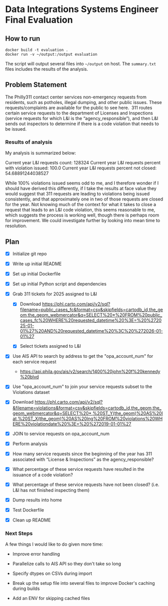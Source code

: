 # Data Integrations Systems Engineer Final Evaluation

## How to run

```
docker build -t evaluation .
docker run -v ~/output:/output evaluation
```

The script will output several files into `~/output` on host. The `summary.txt` files includes the results of the analysis.

## Problem Statement

The Philly311 contact center services non-emergency requests from residents, such as potholes, illegal dumping, and other public issues. These requests/complaints are available for the public to see here.  311 routes certain service requests to the department of Licenses and Inspections (service requests for which L&I is the “agency_responsible”), and then L&I sends out inspectors to determine if there is a code violation that needs to be issued. 

### Results of analysis

My analysis is summarized below:

Current year L&I requests count: 128324
Current year L&I requests percent with violation issued: 100.0
Current year L&I requests percent not closed: 54.68891244038527

While 100% violations issued seems odd to me, and I therefore wonder if I should have derived this differently, if I take the results at face value they would suggest that 311 requests are leading to violations being issued consistently, and that approximately one in two of those requests are closed for the year. Not knowing much of the context for what it takes to close a request that leads to an L&I code violation, this seems reasonable to me, which suggests the process is working well, though there is perhaps room for improvement. We could investigate further by looking into mean time to resolution.

## Plan

- [x] Initialize git repo

- [x] Write up initial README

- [x] Set up initial Dockerfile

- [x] Set up initial Python script and dependencies

- [x] Grab 311 tickets for 2025 assigned to L&I

  - [x] Download https://phl.carto.com/api/v2/sql?filename=public_cases_fc&format=csv&skipfields=cartodb_id,the_geom,the_geom_webmercator&q=SELECT%20*%20FROM%20public_cases_fc%20WHERE%20requested_datetime%20%3E=%20%272025-01-01%27%20AND%20requested_datetime%20%3C%20%272026-01-01%27

  - [x] Select tickets assigned to L&I

- [x] Use AIS API to search  by address to get the "opa_account_num" for each service request

  - https://api.phila.gov/ais/v2/search/1400%20john%20f%20kennedy%20blvd

- [x]  Use "opa_account_num" to join your service requests subset to the Violations dataset

  - [x] Download https://phl.carto.com/api/v2/sql?&filename=violations&format=csv&skipfields=cartodb_id,the_geom,the_geom_webmercator&q=SELECT%20*,%20ST_Y(the_geom)%20AS%20lat,%20ST_X(the_geom)%20AS%20lng%20FROM%20violations%20WHERE%20violationdate%20%3E=%20%272019-01-01%27

  - [x] JOIN to service requests on opa_account_num

- [x]  Perform analysis

  - [x] How many service requests since the beginning of the year has 311 associated with “License & Inspections” as the agency_responsible? 
    
  - [x] What percentage of these service requests have resulted in the issuance of a code violation? 

  - [x] What percentage of these service requests have not been closed? (i.e. L&I has not finished inspecting them)

- [x] Dump results into home

- [x] Test Dockerfile

- [x] Clean up README


### Next Steps

A few things I would like to do given more time:

- Improve error handling

- Parallelize calls to AIS API so they don't take so long

- Specify dtypes on CSVs during import

- Break up the setup file into several files to improve Docker's caching during builds

- Add an ENV for skipping cached files


